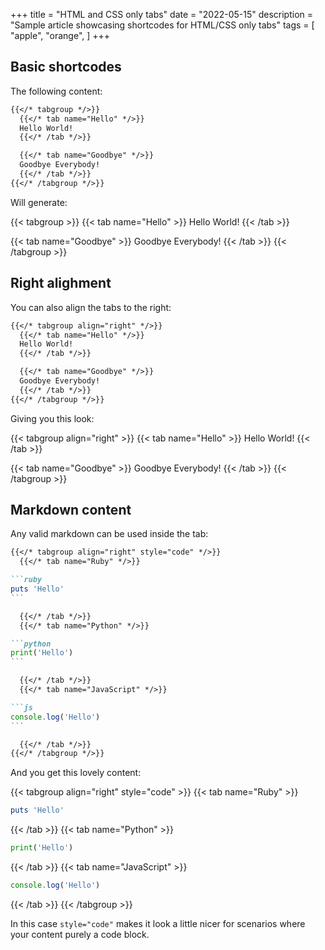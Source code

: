 +++
title = "HTML and CSS only tabs"
date = "2022-05-15"
description = "Sample article showcasing shortcodes for HTML/CSS only tabs"
tags = [
    "apple",
    "orange",
]
+++

## Basic shortcodes

The following content:

```markdown
{{</* tabgroup */>}}
  {{</* tab name="Hello" */>}}
  Hello World!
  {{</* /tab */>}}

  {{</* tab name="Goodbye" */>}}
  Goodbye Everybody!
  {{</* /tab */>}}
{{</* /tabgroup */>}}
```

Will generate:

{{< tabgroup >}}
  {{< tab name="Hello" >}}
  Hello World!
  {{< /tab >}}

  {{< tab name="Goodbye" >}}
  Goodbye Everybody!
  {{< /tab >}}
{{< /tabgroup >}}

## Right alighment

You can also align the tabs to the right:

```markdown
{{</* tabgroup align="right" */>}}
  {{</* tab name="Hello" */>}}
  Hello World!
  {{</* /tab */>}}

  {{</* tab name="Goodbye" */>}}
  Goodbye Everybody!
  {{</* /tab */>}}
{{</* /tabgroup */>}}
```

Giving you this look:

{{< tabgroup align="right" >}}
  {{< tab name="Hello" >}}
  Hello World!
  {{< /tab >}}

  {{< tab name="Goodbye" >}}
  Goodbye Everybody!
  {{< /tab >}}
{{< /tabgroup >}}

## Markdown content

Any valid markdown can be used inside the tab:

~~~markdown
{{</* tabgroup align="right" style="code" */>}}
  {{</* tab name="Ruby" */>}}

```ruby
puts 'Hello'
```

  {{</* /tab */>}}
  {{</* tab name="Python" */>}}

```python
print('Hello')
```

  {{</* /tab */>}}
  {{</* tab name="JavaScript" */>}}

```js
console.log('Hello')
```

  {{</* /tab */>}}
{{</* /tabgroup */>}}

~~~

And you get this lovely content:

{{< tabgroup align="right" style="code" >}}
  {{< tab name="Ruby" >}}

```ruby
puts 'Hello'
```

  {{< /tab >}}
  {{< tab name="Python" >}}

```python
print('Hello')
```

  {{< /tab >}}
  {{< tab name="JavaScript" >}}

```js
console.log('Hello')
```

  {{< /tab >}}
{{< /tabgroup >}}

In this case `style="code"` makes it look a little nicer for scenarios where
your content purely a code block.
